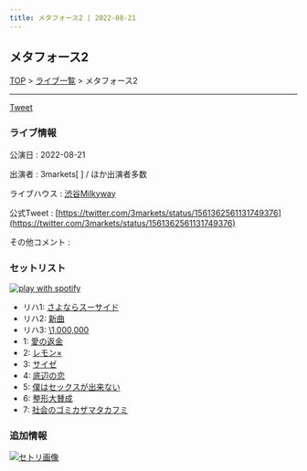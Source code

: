```yaml
---
title: メタフォース2 | 2022-08-21
---
```

## メタフォース2

[TOP](/setlist/) > [ライブ一覧](lives.html) > メタフォース2

___

<a href="https://twitter.com/share?ref_src=twsrc%5Etfw" data-text="3markets[ ]セットリスト > メタフォース2" class="twitter-share-button" data-via="3markets" data-hashtags="3markets" data-related="3markets" data-show-count="false">Tweet</a>

### ライブ情報

公演日
:    2022-08-21

出演者
:    3markets[ ] / ほか出演者多数

ライブハウス
:    [渋谷Milkyway](livehouse010.html)

公式Tweet
:    [https://twitter.com/3markets/status/1561362561131749376](https://twitter.com/3markets/status/1561362561131749376)

その他コメント
:    

### セットリスト


[![play with spotify](images/spotify-icon.png)](https://open.spotify.com/playlist/2wIigh2oFRIQvrmeT1aYPk)



*  リハ1: [さよならスーサイド](song013.html)
*  リハ2: [新曲](song001.html)
*  リハ3: [\1,000,000](song022.html)
*  1: [愛の返金](song012.html)
*  2: [レモン×](song003.html)
*  3: [サイゼ](song004.html)
*  4: [底辺の恋](song008.html)
*  5: [僕はセックスが出来ない](song006.html)
*  6: [整形大賛成](song005.html)
*  7: [社会のゴミカザマタカフミ](song002.html)


### 追加情報

[![セトリ画像](images/033.jpg)](images/033.jpg)





<script async src="https://platform.twitter.com/widgets.js" charset="utf-8"></script>